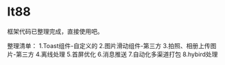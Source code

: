 # lt88
框架代码已整理完成，直接使用吧。

整理清单：
1.Toast组件-自定义的
2.图片滑动组件-第三方
3.拍照、相册上传图片-第三方
4.离线处理
5.首屏优化
6.消息推送
7.自动化多渠道打包
8.hybird处理

